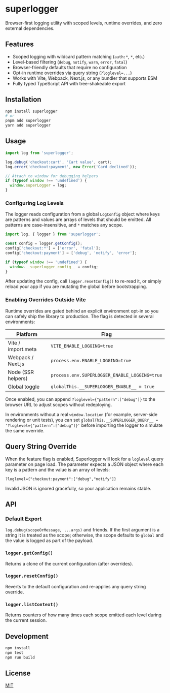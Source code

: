 # superlogger

Browser-first logging utility with scoped levels, runtime overrides, and zero external dependencies.

## Features
- Scoped logging with wildcard pattern matching (`auth:*`, `*`, etc.)
- Level-based filtering (`debug`, `notify`, `warn`, `error`, `fatal`)
- Browser-friendly defaults that require no configuration
- Opt-in runtime overrides via query string (`?loglevel=...`)
- Works with Vite, Webpack, Next.js, or any bundler that supports ESM
- Fully typed TypeScript API with tree-shakeable export

## Installation
```bash
npm install superlogger
# or
pnpm add superlogger
yarn add superlogger
```

## Usage
```ts
import log from 'superlogger';

log.debug('checkout:cart', 'Cart value', cart);
log.error('checkout:payment', new Error('Card declined'));

// Attach to window for debugging helpers
if (typeof window !== 'undefined') {
  window.superLogger = log;
}
```

### Configuring Log Levels
The logger reads configuration from a global `LogConfig` object where keys are patterns and values are arrays of levels that should be emitted. All patterns are case-insensitive, and `*` matches any scope.

```ts
import log, { logger } from 'superlogger';

const config = logger.getConfig();
config['checkout:*'] = ['error', 'fatal'];
config['checkout:payment'] = ['debug', 'notify', 'error'];

if (typeof window !== 'undefined') {
  window.__superlogger_config__ = config;
}
```

After updating the config, call `logger.resetConfig()` to re-read it, or simply reload your app if you are mutating the global before bootstrapping.

### Enabling Overrides Outside Vite
Runtime overrides are gated behind an explicit environment opt-in so you can safely ship the library to production. The flag is detected in several environments:

| Platform            | Flag                                  |
|---------------------|----------------------------------------|
| Vite / import.meta  | `VITE_ENABLE_LOGGING=true`             |
| Webpack / Next.js   | `process.env.ENABLE_LOGGING=true`      |
| Node (SSR helpers)  | `process.env.SUPERLOGGER_ENABLE_LOGGING=true` |
| Global toggle       | `globalThis.__SUPERLOGGER_ENABLE__ = true` |

Once enabled, you can append `?loglevel={"pattern":["debug"]}` to the browser URL to adjust scopes without redeploying.

In environments without a real `window.location` (for example, server-side rendering or unit tests), you can set `globalThis.__SUPERLOGGER_QUERY__ = '?loglevel={"pattern":["debug"]}'` before importing the logger to simulate the same override.

## Query String Override
When the feature flag is enabled, Superlogger will look for a `loglevel` query parameter on page load. The parameter expects a JSON object where each key is a pattern and the value is an array of levels:

```
?loglevel={"checkout:payment":["debug","notify"]}
```

Invalid JSON is ignored gracefully, so your application remains stable.

## API

### Default Export
`log.debug(scopeOrMessage, ...args)` and friends. If the first argument is a string it is treated as the scope; otherwise, the scope defaults to `global` and the value is logged as part of the payload.

### `logger.getConfig()`
Returns a clone of the current configuration (after overrides).

### `logger.resetConfig()`
Reverts to the default configuration and re-applies any query string override.

### `logger.listContext()`
Returns counters of how many times each scope emitted each level during the current session.

## Development
```bash
npm install
npm test
npm run build
```

## License
[MIT](./LICENSE)
